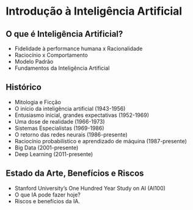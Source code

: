 # Introdução à Inteligência Artificial  

## O que é Inteligência Artificial?  
- Fidelidade à performance humana x Racionalidade  
- Raciocínio x Comportamento  
- Modelo Padrão  
- Fundamentos da Inteligência Artificial  

## Histórico  
- Mitologia e Ficção  
- O início da inteligência artificial (1943-1956)  
- Entusiasmo inicial, grandes expectativas (1952-1969)  
- Uma dose de realidade (1966-1973)  
- Sistemas Especialistas (1969-1986)  
- O retorno das redes neurais (1986-presente)  
- Raciocínio probabilístico e aprendizado de máquina (1987-presente)  
- Big Data (2001-presente)  
- Deep Learning (2011-presente)  

## Estado da Arte, Benefícios e Riscos  
- Stanford University’s One Hundred Year Study on AI (AI100)  
- O que IA pode fazer hoje?  
- Riscos e benefícios da IA.
